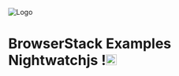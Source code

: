 ![Logo](https://www.browserstack.com/images/static/header-logo.jpg)
# BrowserStack Examples Nightwatchjs !<a href="https://nodejs.org"><img src="https://upload.wikimedia.org/wikipedia/commons/thumb/f/f7/Karate_software_logo.svg/1200px-Karate_software_logo.svg.png" alt="Node.js" height="22" /></a> 